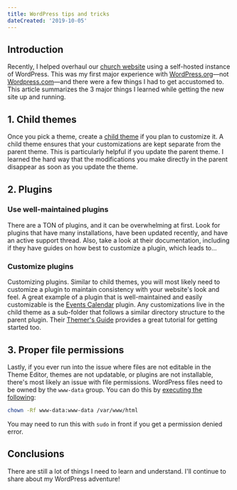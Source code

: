```yaml
---
title: WordPress tips and tricks
dateCreated: '2019-10-05'
---
```


## Introduction

Recently, I helped overhaul our [church website](http://revivepres.church) using a self-hosted instance of WordPress. This was my first major experience with [WordPress.org](https://wordpress.org/)&mdash;not [Wordpress.com](https://wordpress.com/)&mdash;and there were a few things I had to get accustomed to. This article summarizes the 3 major things I learned while getting the new site up and running.

## 1. Child themes

Once you pick a theme, create a [child theme](https://developer.wordpress.org/themes/advanced-topics/child-themes/) if you plan to customize it. A child theme ensures that your customizations are kept separate from the parent theme. This is particularly helpful if you update the parent theme. I learned the hard way that the modifications you make directly in the parent disappear as soon as you update the theme.

## 2. Plugins

### Use well-maintained plugins

There are a TON of plugins, and it can be overwhelming at first. Look for plugins that have many installations, have been updated recently, and have an active support thread. Also, take a look at their documentation, including if they have guides on how best to customize a plugin, which leads to... 

### Customize plugins

Customizing plugins. Similar to child themes, you will most likely need to customize a plugin to maintain consistency with your website's look and feel. A great example of a plugin that is well-maintained and easily customizable is the [Events Calendar](https://theeventscalendar.com/) plugin. Any customizations live in the child theme as a sub-folder that follows a similar directory structure to the parent plugin. Their [Themer's Guide](https://support.theeventscalendar.com/153124-Themers-Guide) provides a great tutorial for getting started too.

## 3. Proper file permissions

Lastly, if you ever run into the issue where files are not editable in the Theme Editor, themes are not updatable, or plugins are not installable, there's most likely an issue with file permissions. WordPress files need to be owned by the `www-data` group. You can do this by [executing the following](https://www.digitalocean.com/community/questions/folder-ownership-permissions-for-wordpress-updates-and-sftp):

```bash
chown -Rf www-data:www-data /var/www/html
```

You may need to run this with `sudo` in front if you get a permission denied error.

## Conclusions

There are still a lot of things I need to learn and understand. I'll continue to share about my WordPress adventure!